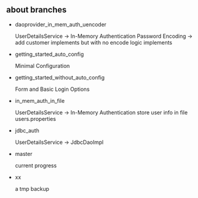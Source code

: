 ## about branches
- daoprovider_in_mem_auth_uencoder

	UserDetailsService -> In-Memory Authentication
	Password Encoding -> add customer implements but with no encode logic implements
	
- getting_started_auto_config

	Minimal <http> Configuration
- getting_started_without_auto_config

	Form and Basic Login Options
- in_mem_auth_in_file

	UserDetailsService -> In-Memory Authentication
	store user info in file users.properties
- jdbc_auth

	UserDetailsService -> JdbcDaoImpl
- master

	current progress
- xx

	a tmp backup
